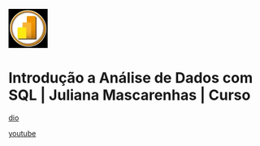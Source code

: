 ![alt text](image.png)

# Introdução a Análise de Dados com SQL | Juliana Mascarenhas | Curso

[dio](https://web.dio.me/course/introducao-a-analise-de-dados-com-sql/learning/a9ab1473-a2f1-4e7c-a832-6f758ce1ee21)

[youtube](https://www.youtube.com/playlist?list=PLUFkgDlXfnjt9eQ_0anBDMhYWLuTGA5rW)
